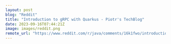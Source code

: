 ```yaml
---
layout: post
blog: "Reddit"
title: "Introduction to gRPC with Quarkus - Piotr's TechBlog"
date: 2023-09-16T07:44:21Z
image: images/reddit.png
remote_url: "https://www.reddit.com/r/java/comments/16k1fwo/introduction_to_grpc_with_quarkus_piotrs_techblog/"
---
```


